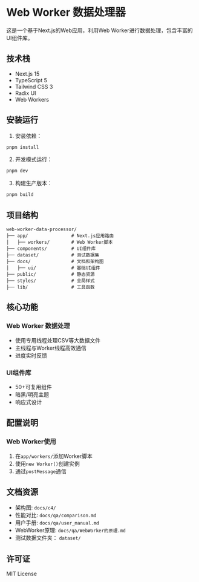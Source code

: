 # Web Worker 数据处理器

这是一个基于Next.js的Web应用，利用Web Worker进行数据处理，包含丰富的UI组件库。

## 技术栈

- Next.js 15
- TypeScript 5  
- Tailwind CSS 3
- Radix UI
- Web Workers

## 安装运行

1. 安装依赖：
```bash
pnpm install
```

2. 开发模式运行：
```bash
pnpm dev
```

3. 构建生产版本：
```bash
pnpm build
```

## 项目结构

```
web-worker-data-processor/
├── app/                # Next.js应用路由
│   ├── workers/        # Web Worker脚本
├── components/         # UI组件库
├── dataset/            # 测试数据集
├── docs/               # 文档和架构图
│   ├── ui/             # 基础UI组件  
├── public/             # 静态资源
├── styles/             # 全局样式
├── lib/                # 工具函数
```

## 核心功能

### Web Worker 数据处理
- 使用专用线程处理CSV等大数据文件
- 主线程与Worker线程高效通信
- 进度实时反馈

### UI组件库
- 50+可复用组件
- 暗黑/明亮主题
- 响应式设计

## 配置说明

### Web Worker使用
1. 在`app/workers/`添加Worker脚本
2. 使用`new Worker()`创建实例
3. 通过`postMessage`通信

## 文档资源

- 架构图: `docs/c4/`
- 性能对比: `docs/qa/comparison.md`
- 用户手册: `docs/qa/user_manual.md`
- WebWorker原理: `docs/qa/WebWorker的原理.md`
- 测试数据文件夹： `dataset/`

## 许可证

MIT License
